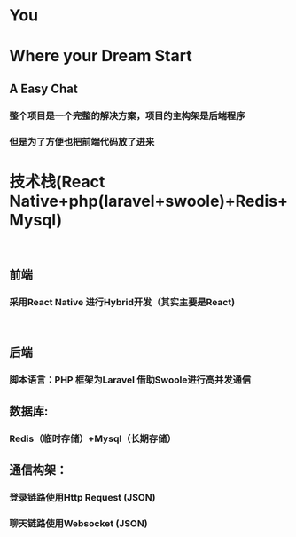 # You
# Where your Dream Start
## A Easy Chat

### 整个项目是一个完整的解决方案，项目的主构架是后端程序

### 但是为了方便也把前端代码放了进来

# 技术栈(React Native+php(laravel+swoole)+Redis+Mysql)
 
## 前端

### 采用React Native 进行Hybrid开发（其实主要是React)
 
## 后端

### 脚本语言：PHP 框架为Laravel 借助Swoole进行高并发通信

## 数据库:

### Redis（临时存储）+Mysql（长期存储）

## 通信构架：

### 登录链路使用Http Request (JSON)
### 聊天链路使用Websocket (JSON)

